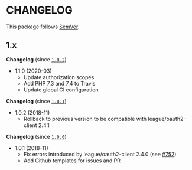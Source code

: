 # CHANGELOG

This package follows [SemVer](http://semver.org/).

## 1.x

**Changelog** (since [`1.0.2`](https://github.com/ker0x/oauth2-spotify/compare/1.0.2...1.1.0))

- 1.1.0 (2020-03)
    - Update authorization scopes
    - Add PHP 7.3 and 7.4 to Travis
    - Update global CI configuration

**Changelog** (since [`1.0.1`](https://github.com/ker0x/oauth2-spotify/compare/1.0.1...1.0.2))

- 1.0.2 (2018-11)
    - Rollback to previous version to be compatible with league/oauth2-client 2.4.1

**Changelog** (since [`1.0.0`](https://github.com/ker0x/oauth2-spotify/compare/1.0.0...1.0.0))

- 1.0.1 (2018-11)
    - Fix errors introduced by league/oauth2-client 2.4.0 (see [#752](https://github.com/thephpleague/oauth2-client/issues/752))
    - Add Github templates for issues and PR
